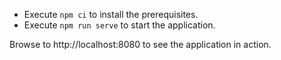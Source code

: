 - Execute `npm ci` to install the prerequisites.
- Execute `npm run serve` to start the application.

Browse to http://localhost:8080 to see the application in action.
